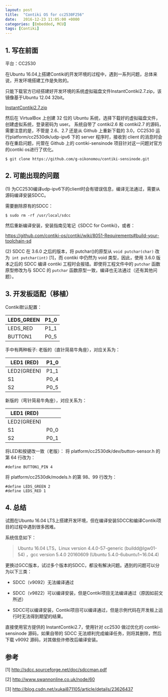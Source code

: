 ```yaml
---
layout: post
title:  "Contiki OS for cc2530F256"
date:   2016-12-23 11:05:00 +0000
categories: [Embedded, MCU]
tags: [Contiki]
---
```




## 1. 写在前面

平台：CC2530

在Ubuntu 16.04上搭建Contiki的开发环境的过程中，遇到一系列问题，总体来说，开发环境搭建工作是失败的。

只能下载官方已经搭建好开发环境的系统虚拟磁盘文件InstantContiki2.7.zip，该镜像基于Ubuntu 12.04 32bit。

[InstantContiki2.7.zip](https://svwh.dl.sourceforge.net/project/contiki/Instant%20Contiki/Instant%20Contiki%202.7/InstantContiki2.7.zip)

然后在 VirtualBox 上创建 32 位的 Ubuntu 系统，选择下载好的虚拟磁盘文件，创建虚拟系统，登录密码为 user。
系统自带了 contiki2.6 和 contiki2.7 的源码，需要注意的是，不管是 2.6、2.7 还是从 Github 上重新下载的 3.0，CC2530 运行platform/cc2530dk/udp-ipv6 下的 server 程序时，接收到 client 的消息时会存在重启问题，托管在 Github 上的 contiki-sensinode 项目针对这一问题对官方的contiki os进行了优化。

```
$ git clone https://github.com/g-oikonomou/contiki-sensinode.git
```


## 2. 可能出现的问题

(1) 为CC2530编译udp-ipv6下的client时会有错误信息，编译无法通过，需要从源码编译安装SDCC。

需要删除原有的SDCC：

```
$ sudo rm -rf /usr/local/sdcc
```

然后重新编译安装，安装指南见笔记《SDCC for Contiki》，或者：

https://github.com/contiki-os/contiki/wiki/8051-Requirements#build-your-toolchain-sd

(2) SDCC 在 3.6.0 之后的版本，将 putchar()的原型从 `void putchar(char)` 改为` int putchar(int)` [1]，而 contiki 中仍然为 void 类型，因此，使用 3.6.0 版本之后的 SDCC 编译 contiki 工程时会报错。即使将工程文件中的 `putchar` 函数原型修改为与 SDCC 的 `putchar` 函数原型一致，编译也无法通过（还有其他问题）。

## 3. 开发板适配（移植）

Contiki默认配置：

| LEDS_GREEN | P1_0 |
| ---------- | ---- |
| LEDS_RED   | P1_1 |
| BUTTON1    | P0_5 |

手中有两种板子:
老版的（直针简易牛角座），对应关系为：

| LED1  (RED) | P1_0 |
| ----------- | ---- |
| LED2(GREEN) | P1_1 |
| S1          | P0_4 |
| S2          | P0_5 |

新版的（弯针简易牛角座），对应关系为：

| LED1  (RED) |      |
| ----------- | ---- |
| LED2(GREEN) |      |
| S1          | P0_0 |
| S2          | P0_1 |

将LED和按键改一致（老版）：
将 platform/cc2530dk/dev/button-sensor.h 的第 64 行改为：

```
#define BUTTON1_PIN 4
```

将 platform/cc2530dk/models.h 的第 98、99 行改为：

```
#define LEDS_GREEN 2
#define LEDS_RED 1
```

## 4. 总结

试图在Ubuntu 16.04 LTS上搭建开发环境，但在编译安装SDCC和编译Contiki项目的过程中遇到很多困难。

系统信息如下：

> Ubuntu 16.04 LTS，Linux version 4.4.0-57-generic (buildd@lgw01-54) ，gcc version 5.4.0 20160609 (Ubuntu 5.4.0-6ubuntu1~16.04.4) 

更换过GCC版本，试过多个版本的SDCC，都没有解决问题。遇到的问题可以分为以下三类：

- SDCC（v9092）无法编译通过

- SDCC（v9822）可以编译安装，但是Contiki项目无法编译通过（原因如前文所述）

- SDCC可以编译安装，Contiki项目可以编译通过，但是示例代码在开发板上运行时无法得到期望的结果。

直接使用官方提供的 InstantContiki2.7，使用针对 cc2530 做过优化的 contiki-sensinode 源码，如果自带的 SDCC 无法顺利完成编译任务，则将其删除，然后下载 v9092 源码，对其做些许修改后编译安装。

## 参考
[1] http://sdcc.sourceforge.net/doc/sdccman.pdf

[2] http://www.swannonline.co.uk/node/60

[3] http://blog.csdn.net/xukai871105/article/details/23626437